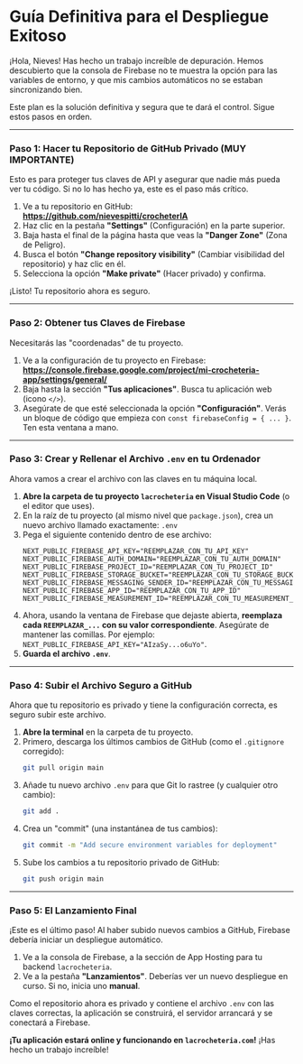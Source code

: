 # Guía Definitiva para el Despliegue Exitoso

¡Hola, Nieves! Has hecho un trabajo increíble de depuración. Hemos descubierto que la consola de Firebase no te muestra la opción para las variables de entorno, y que mis cambios automáticos no se estaban sincronizando bien.

Este plan es la solución definitiva y segura que te dará el control. Sigue estos pasos en orden.

---

### **Paso 1: Hacer tu Repositorio de GitHub Privado (MUY IMPORTANTE)**

Esto es para proteger tus claves de API y asegurar que nadie más pueda ver tu código. Si no lo has hecho ya, este es el paso más crítico.

1.  Ve a tu repositorio en GitHub:
    **https://github.com/nievespitti/crocheterIA**
2.  Haz clic en la pestaña **"Settings"** (Configuración) en la parte superior.
3.  Baja hasta el final de la página hasta que veas la **"Danger Zone"** (Zona de Peligro).
4.  Busca el botón **"Change repository visibility"** (Cambiar visibilidad del repositorio) y haz clic en él.
5.  Selecciona la opción **"Make private"** (Hacer privado) y confirma.

¡Listo! Tu repositorio ahora es seguro.

---

### **Paso 2: Obtener tus Claves de Firebase**

Necesitarás las "coordenadas" de tu proyecto.

1.  Ve a la configuración de tu proyecto en Firebase:
    **https://console.firebase.google.com/project/mi-crocheteria-app/settings/general/**
2.  Baja hasta la sección **"Tus aplicaciones"**. Busca tu aplicación web (icono `</>`).
3.  Asegúrate de que esté seleccionada la opción **"Configuración"**. Verás un bloque de código que empieza con `const firebaseConfig = { ... }`. Ten esta ventana a mano.

---

### **Paso 3: Crear y Rellenar el Archivo `.env` en tu Ordenador**

Ahora vamos a crear el archivo con las claves en tu máquina local.

1.  **Abre la carpeta de tu proyecto `lacrocheteria` en Visual Studio Code** (o el editor que uses).
2.  En la raíz de tu proyecto (al mismo nivel que `package.json`), crea un nuevo archivo llamado exactamente:
    `.env`
3.  Pega el siguiente contenido dentro de ese archivo:
    ```
    NEXT_PUBLIC_FIREBASE_API_KEY="REEMPLAZAR_CON_TU_API_KEY"
    NEXT_PUBLIC_FIREBASE_AUTH_DOMAIN="REEMPLAZAR_CON_TU_AUTH_DOMAIN"
    NEXT_PUBLIC_FIREBASE_PROJECT_ID="REEMPLAZAR_CON_TU_PROJECT_ID"
    NEXT_PUBLIC_FIREBASE_STORAGE_BUCKET="REEMPLAZAR_CON_TU_STORAGE_BUCKET"
    NEXT_PUBLIC_FIREBASE_MESSAGING_SENDER_ID="REEMPLAZAR_CON_TU_MESSAGING_SENDER_ID"
    NEXT_PUBLIC_FIREBASE_APP_ID="REEMPLAZAR_CON_TU_APP_ID"
    NEXT_PUBLIC_FIREBASE_MEASUREMENT_ID="REEMPLAZAR_CON_TU_MEASUREMENT_ID"
    ```
4.  Ahora, usando la ventana de Firebase que dejaste abierta, **reemplaza cada `REEMPLAZAR_...` con su valor correspondiente**. Asegúrate de mantener las comillas. Por ejemplo: `NEXT_PUBLIC_FIREBASE_API_KEY="AIzaSy...o6uYo"`.
5.  **Guarda el archivo `.env`**.

---

### **Paso 4: Subir el Archivo Seguro a GitHub**

Ahora que tu repositorio es privado y tiene la configuración correcta, es seguro subir este archivo.

1.  **Abre la terminal** en la carpeta de tu proyecto.
2.  Primero, descarga los últimos cambios de GitHub (como el `.gitignore` corregido):
    ```bash
    git pull origin main
    ```
3.  Añade tu nuevo archivo `.env` para que Git lo rastree (y cualquier otro cambio):
    ```bash
    git add .
    ```
4.  Crea un "commit" (una instantánea de tus cambios):
    ```bash
    git commit -m "Add secure environment variables for deployment"
    ```
5.  Sube los cambios a tu repositorio privado de GitHub:
    ```bash
    git push origin main
    ```

---

### **Paso 5: El Lanzamiento Final**

¡Este es el último paso! Al haber subido nuevos cambios a GitHub, Firebase debería iniciar un despliegue automático.

1.  Ve a la consola de Firebase, a la sección de App Hosting para tu backend `lacrocheteria`.
2.  Ve a la pestaña **"Lanzamientos"**. Deberías ver un nuevo despliegue en curso. Si no, inicia uno **manual**.

Como el repositorio ahora es privado y contiene el archivo `.env` con las claves correctas, la aplicación se construirá, el servidor arrancará y se conectará a Firebase.

**¡Tu aplicación estará online y funcionando en `lacrocheteria.com`!** ¡Has hecho un trabajo increíble!

